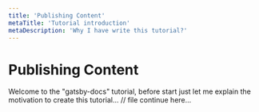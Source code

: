 ```yaml
---
title: 'Publishing Content'
metaTitle: 'Tutorial introduction'
metaDescription: 'Why I have write this tutorial?'
---
```


# Publishing Content

Welcome to the "gatsby-docs" tutorial, before start just let me explain the motivation to create this tutorial...
// file continue here...
